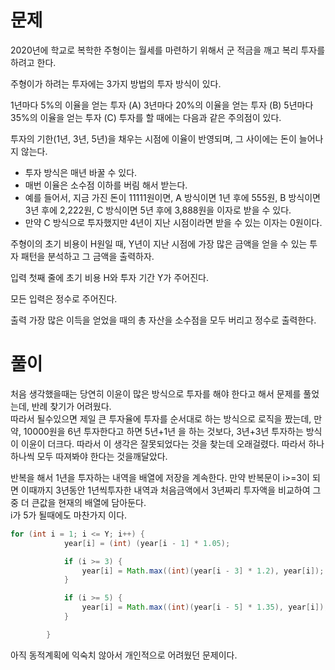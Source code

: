 # 문제

2020년에 학교로 복학한 주형이는 월세를 마련하기 위해서 군 적금을 깨고 복리 투자를 하려고 한다.

주형이가 하려는 투자에는 3가지 방법의 투자 방식이 있다. 

1년마다 5%의 이율을 얻는 투자 (A)
3년마다 20%의 이율을 얻는 투자 (B)
5년마다 35%의 이율을 얻는 투자 (C)
투자를 할 때에는 다음과 같은 주의점이 있다.

투자의 기한(1년, 3년, 5년)을 채우는 시점에 이율이 반영되며, 그 사이에는 돈이 늘어나지 않는다.
* 투자 방식은 매년 바꿀 수 있다.
* 매번 이율은 소수점 이하를 버림 해서 받는다.
* 예를 들어서, 지금 가진 돈이 11111원이면, A 방식이면 1년 후에 555원, B 방식이면 3년 후에 2,222원, C 방식이면 5년 후에 3,888원을 이자로 받을 수 있다.
* 만약 C 방식으로 투자했지만 4년이 지난 시점이라면 받을 수 있는 이자는 0원이다.

주형이의 초기 비용이 H원일 때, Y년이 지난 시점에 가장 많은 금액을 얻을 수 있는 투자 패턴을 분석하고 그 금액을 출력하자.

입력
첫째 줄에 초기 비용 H와 투자 기간 Y가 주어진다.

모든 입력은 정수로 주어진다.

출력
가장 많은 이득을 얻었을 때의 총 자산을 소수점을 모두 버리고 정수로 출력한다.


# 풀이

처음 생각했을때는 당연히 이윤이 많은 방식으로 투자를 해야 한다고 해서 문제를 풀었는데, 반례 찾기가 어려웠다.   
따라서 될수있으면 제일 큰 투자율에 투자를 순서대로 하는 방식으로 로직을 짰는데, 만약, 10000원을 6년 투자한다고 하면 5년+1년 을 하는 것보다, 3년+3년 투자하는 방식이
이윤이 더크다.   따라서 이 생각은 잘못되었다는 것을 찾는데 오래걸렸다.   따라서 하나하나씩 모두 따져봐야 한다는 것을깨달았다.   

반복을 해서 1년을 투자하는 내역을 배열에 저장을 계속한다.
만약 반복문이 i>=3이 되면 이때까지 3년동안 1년씩투자한 내역과 처음금액에서 3년짜리 투자액을 비교하여 그중 더 큰값을 현재의 배열에 담아둔다.   
i가 5가 될때에도 마찬가지 이다.

```java
for (int i = 1; i <= Y; i++) {
			year[i] = (int) (year[i - 1] * 1.05);

			if (i >= 3) {
				year[i] = Math.max((int)(year[i - 3] * 1.2), year[i]);
			}

			if (i >= 5) {
				year[i] = Math.max((int)(year[i - 5] * 1.35), year[i]);
			}

		}
```
아직 동적계획에 익숙치 않아서 개인적으로 어려웠던 문제이다.
